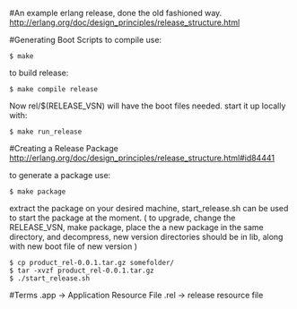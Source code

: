 #An example erlang release, done the old fashioned way.
http://erlang.org/doc/design_principles/release_structure.html

#Generating Boot Scripts
to compile use:
```
$ make
```

to build release:
```
$ make compile release
```

Now rel/$(RELEASE_VSN) will have the boot files needed.
start it up locally with:
```
$ make run_release
```

#Creating a Release Package
http://erlang.org/doc/design_principles/release_structure.html#id84441

to generate a package use:
```
$ make package
```

extract the package on your desired machine, start_release.sh can be used to
start the package at the moment. ( to upgrade, change the RELEASE_VSN, make
package, place the a new package in the same directory, 
and decompress, new version directories should be in lib, along with new boot file of new version )

```
$ cp product_rel-0.0.1.tar.gz somefolder/
$ tar -xvzf product_rel-0.0.1.tar.gz
$ ./start_release.sh
```


#Terms
.app -> Application Resource File
.rel -> release resource file
